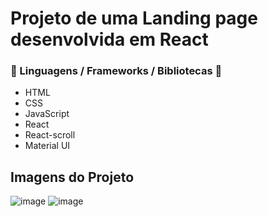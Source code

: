 <h1> Projeto de uma Landing page desenvolvida em React </h1>

<h3> 📖 Linguagens / Frameworks / Bibliotecas 📖</h3>

* HTML
* CSS 
* JavaScript
* React
* React-scroll
* Material UI

<h2> Imagens do Projeto </h2>

![image](https://user-images.githubusercontent.com/12920246/116291857-7323d700-a76b-11eb-8a48-493d4fc69c10.png)
![image](https://user-images.githubusercontent.com/12920246/116291907-7e770280-a76b-11eb-975b-be90fad28f22.png)
